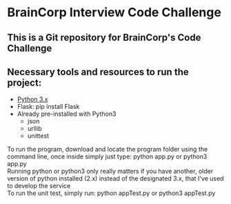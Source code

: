 <header>
</header>

<body>
    <h1>BrainCorp Interview Code Challenge</h1>
    <h2>This is a Git repository for BrainCorp's Code Challenge</h2>
    <h2>Necessary tools and resources to run the project: </h2>
        <ul>
            <li><a href="https://www.python.org/downloads/">Python 3.x</a></li>
            <li>Flask: pip install Flask</li>
            <li>Already pre-installed with Python3
                <ul>
                    <li>json</li>
                    <li>urllib</li>
                    <li>unittest</li>
                </ul>
            </li>
        </ul>
        <p1>To run the program, download and locate the program folder using the command line, once inside simply just type:  python app.py     or     python3 app.py</p1><br>
        <p2>Running python or python3 only really matters if you have another, older version of python installed (2.x) instead of the designated 3.x, that I've used to develop the service<p2><br>
        <p3>To run the unit test, simply run:  python appTest.py     or     python3 appTest.py</p3><br>
</body>
